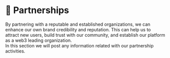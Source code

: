 # 👥 Partnerships

By partnering with a reputable and established organizations, we can enhance our own brand credibility and reputation. This can help us to attract new users, build trust with our community, and establish our platform as a web3 leading organization. \
In this section we will post any information related with our partnership activities.&#x20;





